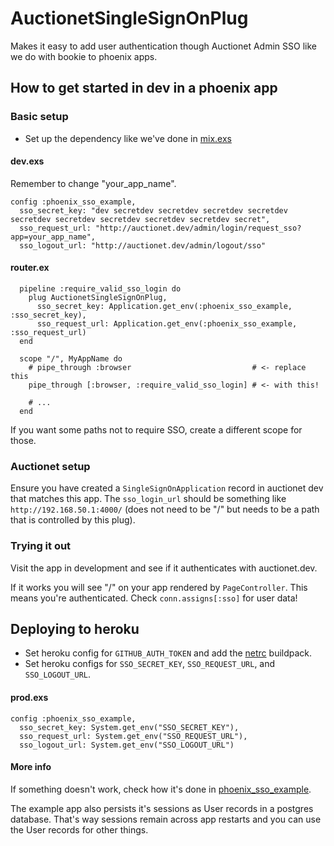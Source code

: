 # AuctionetSingleSignOnPlug

Makes it easy to add user authentication though Auctionet Admin SSO like we do with bookie to phoenix apps.

## How to get started in dev in a phoenix app

### Basic setup

- Set up the dependency like we've done in [mix.exs](https://github.com/barsoom/phoenix_sso_example/blob/master/mix.exs)

#### dev.exs

Remember to change "your_app_name".

```
config :phoenix_sso_example,
  sso_secret_key: "dev secretdev secretdev secretdev secretdev secretdev secretdev secretdev secretdev secretdev secret",
  sso_request_url: "http://auctionet.dev/admin/login/request_sso?app=your_app_name",
  sso_logout_url: "http://auctionet.dev/admin/logout/sso"
```

#### router.ex

```
  pipeline :require_valid_sso_login do
    plug AuctionetSingleSignOnPlug,
      sso_secret_key: Application.get_env(:phoenix_sso_example, :sso_secret_key),
      sso_request_url: Application.get_env(:phoenix_sso_example, :sso_request_url)
  end

  scope "/", MyAppName do
    # pipe_through :browser                           # <- replace this
    pipe_through [:browser, :require_valid_sso_login] # <- with this!

    # ...
  end
```

If you want some paths not to require SSO, create a different scope for those.

### Auctionet setup

Ensure you have created a `SingleSignOnApplication` record in auctionet dev that matches this app. The `sso_login_url` should be something like `http://192.168.50.1:4000/` (does not need to be "/" but needs to be a path that is controlled by this plug).

### Trying it out

Visit the app in development and see if it authenticates with auctionet.dev.

If it works you will see "/" on your app rendered by `PageController`. This means you're authenticated. Check `conn.assigns[:sso]` for user data!

## Deploying to heroku

- Set heroku config for `GITHUB_AUTH_TOKEN` and add the [netrc](https://github.com/timshadel/heroku-buildpack-github-netrc) buildpack.
- Set heroku configs for `SSO_SECRET_KEY`, `SSO_REQUEST_URL`, and `SSO_LOGOUT_URL`.

#### prod.exs

```
config :phoenix_sso_example,
  sso_secret_key: System.get_env("SSO_SECRET_KEY"),
  sso_request_url: System.get_env("SSO_REQUEST_URL"),
  sso_logout_url: System.get_env("SSO_LOGOUT_URL")
```

#### More info

If something doesn't work, check how it's done in [phoenix_sso_example](https://github.com/barsoom/phoenix_sso_example).

The example app also persists it's sessions as User records in a postgres database. That's way sessions remain across app restarts and you can use the User records for other things.
